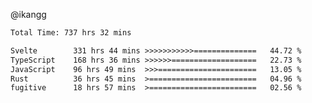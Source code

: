 @ikangg
<!--START_SECTION:waka-->

```txt
Total Time: 737 hrs 32 mins

Svelte        331 hrs 44 mins >>>>>>>>>>>==============   44.72 %
TypeScript    168 hrs 36 mins >>>>>>===================   22.73 %
JavaScript    96 hrs 49 mins  >>>======================   13.05 %
Rust          36 hrs 45 mins  >========================   04.96 %
fugitive      18 hrs 57 mins  >========================   02.56 %
```

<!--END_SECTION:waka-->
